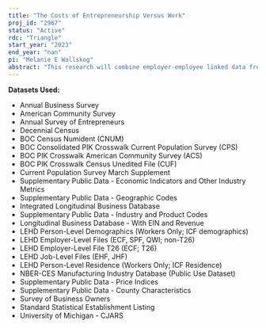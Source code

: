 ```yaml
---
title: "The Costs of Entrepreneurship Versus Work"
proj_id: "2967"
status: "Active"
rdc: "Triangle"
start_year: "2023"
end_year: "nan"
pi: "Melanie E Wallskog"
abstract: "This research will combine employer-employee linked data from the Longitudinal Employment and Household Dynamics (LEHD) program with other administrative and survey data from the U.S. Census Bureau, as well as external data, to analyze how differential "costs" between entrepreneurship and standard work impact workers' decisions about entering into entrepreneurship, as well as the associated business outcomes of those ventures. The project will analyze these topics through the lens of two populations that have potentially costly access to entrepreneurship and standard work: immigrants and justice-impacted individuals. Both immigrants and justice-impacted individuals face various frictions in both the labor market and the ability to engage in entrepreneurship - frictions such as regulation and discrimination, credit market frictions, and social and cultural barriers. Yet, both groups are important sources of new firms in the United States. The researchers will exploit the various frictions faced by these groups to better understand the entrepreneurial process, asking under what circumstances these populations start and grow businesses and affect their local economies, and ultimately how the Census Bureau can better capture outcomes for young businesses founded by these groups. These analyses will shed light on entrepreneurial decisions and outcomes and help provide a better understanding of choices between work and entrepreneurship."
---
```


**Datasets Used:**

  - Annual Business Survey 
  - American Community Survey 
  - Annual Survey of Entrepreneurs 
  - Decennial Census 
  - BOC Census Numident (CNUM) 
  - BOC Consolidated PIK Crosswalk Current Population Survey (CPS) 
  - BOC PIK Crosswalk American Community Survey (ACS) 
  - BOC PIK Crosswalk Census Unedited File (CUF) 
  - Current Population Survey March Supplement 
  - Supplementary Public Data - Economic Indicators and Other Industry Metrics 
  - Supplementary Public Data - Geographic Codes 
  - Integrated Longitudinal Business Database 
  - Supplementary Public Data - Industry and Product Codes 
  - Longitudinal Business Database - With EIN and Revenue 
  - LEHD Person-Level Demographics (Workers Only; ICF demographics) 
  - LEHD Employer-Level Files (ECF, SPF, QWI; non-T26) 
  - LEHD Employer-Level File T26 (ECF; T26) 
  - LEHD Job-Level Files (EHF, JHF) 
  - LEHD Person-Level Residence (Workers Only; ICF Residence) 
  - NBER-CES Manufacturing Industry Database (Public Use Dataset) 
  - Supplementary Public Data - Price Indices 
  - Supplementary Public Data - County Characteristics 
  - Survey of Business Owners 
  - Standard Statistical Establishment Listing 
  - University of Michigan - CJARS 

